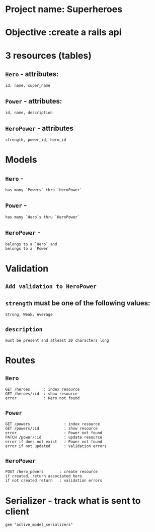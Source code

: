 # Project name: Superheroes

# Objective :create a rails api 
# 3 resources (tables)

## `Hero` - attributes: 
```
id, name, super_name
```
## `Power` - attributes: 
```
id, name, description
```

## `HeroPower` - attributes 
```
strength, power_id, hero_id
```
# 

# Models 
## `Hero` - 
```
has many `Powers` thru `HeroPower`
```
## `Power` - 
```
has many `Hero`s thru `HeroPower`
```
## `HeroPower` - 
```
belongs to a `Hero` and 
belongs to a `Power`
```
# 


# Validation
## `Add validation to HeroPower`
## `strength` must be one of the following values: 
```
Strong, Weak, Average
```
## `description` 
```
must be present and atleast 20 characters long
```
#

# Routes 
## `Hero`
```
GET /heroes      : index resource
GET /heroes/:id  : show resource
error            : Hero not found
```

## `Power`
```
GET /powers               : index resource
GET /powers/:id           : show resource
error                     : Power not found
PATCH /power/:id          : update resource
error if does not exist   : Power not found
error if not updated      : Validation errors
```

## `HeroPower`
```
POST /hero_powers       : create resource
if created, return associated hero
if not created return   : validation errors
```
#

# Serializer - track what is sent to client
```
gem "active_model_serializers"
```


